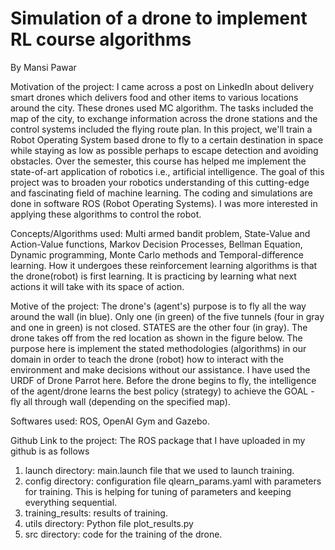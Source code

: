 # Simulation of a drone to implement RL course algorithms
By Mansi Pawar

Motivation of the project: I came across a post on LinkedIn about delivery smart drones which delivers food and other items to various locations around the city. These drones used MC algorithm. The tasks included the map of the city, to exchange information across the drone stations and the control systems included the flying route plan. In this project, we'll train a Robot Operating System based drone to fly to a certain destination in space while staying as low as possible perhaps to escape detection and avoiding obstacles.
Over the semester, this course has helped me implement the state-of-art application of robotics i.e., artificial intelligence. The goal of this project was to broaden your robotics understanding of this cutting-edge and fascinating field of machine learning. The coding and simulations are done in software ROS (Robot Operating Systems). I was more interested in applying these algorithms to control the robot.

Concepts/Algorithms used:  Multi armed bandit problem, State-Value and Action-Value functions, Markov Decision Processes, Bellman Equation, Dynamic programming, Monte Carlo methods and Temporal-difference learning. How it undergoes these reinforcement learning algorithms is that the drone(robot) is first learning. It is practicing by learning what next actions it will take with its space of action. 

Motive of the project: The drone's (agent's) purpose is to fly all the way around the wall (in blue). Only one (in green) of the five tunnels (four in gray and one in green) is not closed. STATES are the other four (in gray). The drone takes off from the red location as shown in the figure below. The purpose here is implement the stated methodologies (algorithms) in our domain in order to teach the drone (robot) how to interact with the environment and make decisions without our assistance. I have used the URDF of Drone Parrot here.
Before the drone begins to fly, the intelligence of the agent/drone learns the best policy (strategy) to achieve the GOAL - fly all through wall (depending on the specified map).

Softwares used: ROS, OpenAI Gym and Gazebo.

Github Link to the project: 
The ROS package that I have uploaded in my github is as follows 
1.	launch directory: main.launch file that we used to launch training.
2.	config directory: configuration file qlearn_params.yaml with parameters for training. This is helping for tuning of parameters and keeping everything sequential.
3.	training_results: results of training.
4.	utils directory: Python file plot_results.py 
5.	src directory: code for the training of the drone. 

